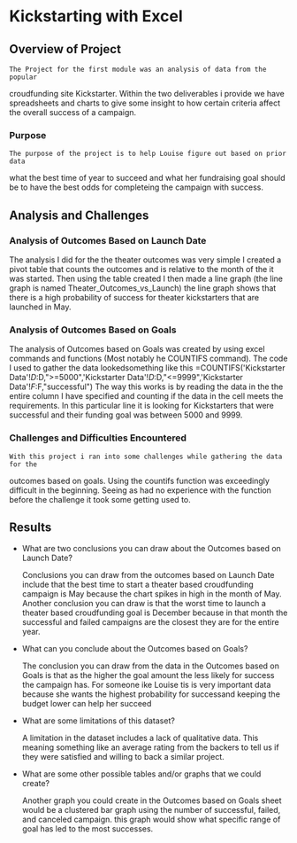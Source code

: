 # Kickstarting with Excel

## Overview of Project

    The Project for the first module was an analysis of data from the popular 
croudfunding site Kickstarter. Within the two deliverables i provide we have 
spreadsheets and charts to give some insight to how certain criteria affect the 
overall success of a campaign.

### Purpose

    The purpose of the project is to help Louise figure out based on prior data 
what the best time of year to succeed and what her fundraising goal should be to 
have the best odds for completeing the campaign with success.

## Analysis and Challenges

### Analysis of Outcomes Based on Launch Date
    
The analysis I did for the the theater outcomes was very simple I created a 
pivot table that counts the outcomes and is relative to the month of the it was 
started. Then using the table created I then made a line graph (the line graph is 
named Theater_Outcomes_vs_Launch) the line graph shows that there is a high 
probability of success for theater kickstarters that are launched in May.

### Analysis of Outcomes Based on Goals

  The analysis of Outcomes based on Goals was created by using excel commands 
and functions (Most notably he COUNTIFS command). The code I used to gather the 
data lookedsomething like this 
=COUNTIFS('Kickstarter 
Data'!$D:$D,">=5000",'Kickstarter Data'!$D:$D,"<=9999",'Kickstarter 
Data'!$F:$F,"successful")
    The way this works is by reading the data in the 
the entire column I have specified and counting if the data in the cell meets the
requirements. In this particular line it is looking for Kickstarters that were 
successful and their funding goal was between 5000 and 9999.

### Challenges and Difficulties Encountered

    With this project i ran into some challenges while gathering the data for the 
outcomes based on goals. Using the countifs function was exceedingly difficult in 
the beginning. Seeing as  had no experience with the function before the 
challenge it took some getting used to.

## Results

- What are two conclusions you can draw about the Outcomes based on Launch Date?

    Conclusions you can draw from the outcomes based on Launch Date include that the best time to 
start a theater based croudfunding campaign is May because the chart spikes in high in the month of 
May. Another conclusion you can draw is that the worst time to launch a theater based croudfunding 
goal is December because in that month the successful and failed campaigns are the closest they are 
for the entire year.

- What can you conclude about the Outcomes based on Goals?
    
    The conclusion you can draw from the data  in the Outcomes based on Goals is that as the higher 
the goal amount the less likely for success the campaign has. For someone ike Louise tis is very 
important data because she wants the highest probability for successand keeping the budget lower can 
help her succeed
    
- What are some limitations of this dataset?

    A limitation in the dataset includes a lack of qualitative data. This meaning something like an 
average rating from the backers to tell us if they were satisfied and willing to back a similar 
project. 

- What are some other possible tables and/or graphs that we could create?

    Another graph you could create in the Outcomes based on Goals sheet would be a clustered bar 
graph using the number of successful, failed, and canceled campaign. this graph would show what 
specific range of goal has led to the most successes.
